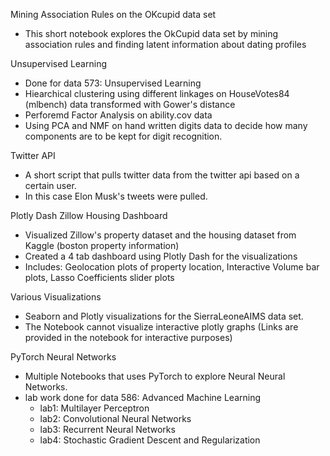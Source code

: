 Mining Association Rules on the OKcupid data set
- This short notebook explores the OkCupid data set by mining association rules and finding latent information about dating profiles

Unsupervised Learning

- Done for data 573: Unsupervised Learning
- Hiearchical clustering using different linkages on HouseVotes84 (mlbench) data transformed with Gower's distance
- Perforemd Factor Analysis on ability.cov data
- Using PCA and NMF on hand written digits data to decide how many components are to be kept for digit recognition.

Twitter API
- A short script that pulls twitter data from the twitter api based on a certain user.
- In this case Elon Musk's tweets were pulled. 

Plotly Dash Zillow Housing Dashboard
- Visualized Zillow's property dataset and the housing dataset from Kaggle (boston property information)
- Created a 4 tab dashboard using Plotly Dash for the visualizations
- Includes: Geolocation plots of property location, Interactive Volume bar plots, Lasso Coefficients slider plots

Various Visualizations
- Seaborn and Plotly visualizations for the SierraLeoneAIMS data set. 
- The Notebook cannot visualize interactive plotly graphs (Links are provided in the notebook for interactive purposes)

PyTorch Neural Networks
- Multiple Notebooks that uses PyTorch to explore Neural Neural Networks. 
- lab work done for data 586: Advanced Machine Learning
  - lab1: Multilayer Perceptron
  - lab2: Convolutional Neural Networks
  - lab3: Recurrent Neural Networks
  - lab4: Stochastic Gradient Descent and Regularization

